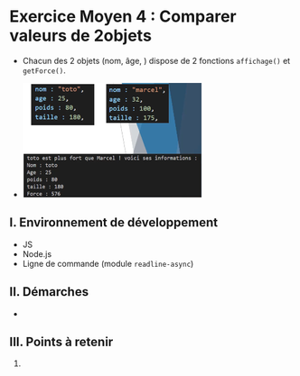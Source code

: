 # Exercice Moyen 4 : Comparer valeurs de 2objets

- Chacun des 2 objets (nom, âge, ) dispose de 2 fonctions `affichage()` et `getForce()`.
  
- ![capture exo3](ex4.png)

## I. Environnement de développement

* JS
* Node.js
* Ligne de commande (module `readline-async`)

## II. Démarches
- 


## III. Points à retenir

1. 